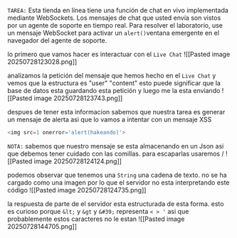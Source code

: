 `TAREA:` Esta tienda en línea tiene una función de chat en vivo implementada mediante WebSockets. Los mensajes de chat que usted envía son vistos por un agente de soporte en tiempo real. Para resolver el laboratorio, use un mensaje WebSocket para activar un `alert()`ventana emergente en el navegador del agente de soporte.

lo primero que vamos hacer es interactuar con el `Live Chat` 
![[Pasted image 20250728123028.png]]

analizamos la petición del mensaje que hemos hecho en el `Live Chat` y vemos que la estructura es "user" "content" esto puede significar que la base de datos esta guardando esta petición y luego me la esta enviando
![[Pasted image 20250728123743.png]]

despues de tener esta informacion sabemos que nuestra tarea es generar un mensaje de alerta asi que lo vamos a intentar con un mensaje XSS

```python
<img src=1 onerror='alert(hakeando)'>
```

`NOTA:` sabemos que nuestro mensaje se esta almacenando en un Json asi que debemos tener cuidado con las comillas. para escaparlas usaremos /
![[Pasted image 20250728124124.png]]

podemos observar que tenemos una `String` una cadena de texto. no se ha cargado como una imagen por lo que el servidor no esta interpretando este código
![[Pasted image 20250728124735.png]]

la respuesta de parte de el servidor esta estructurada de esta forma. esto es curioso porque `&lt;` y `&gt` y `&#39;` representa `< > '` asi que probablemente estos caracteres no le estan 
![[Pasted image 20250728144705.png]]